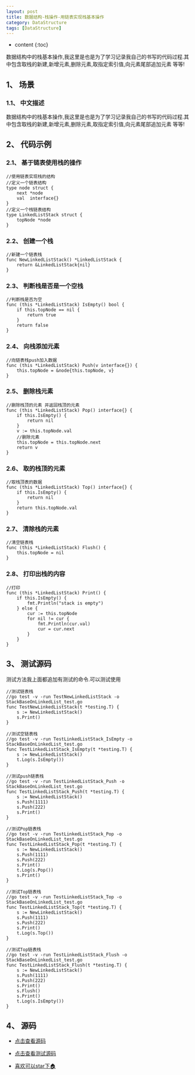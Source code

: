 ```yaml
---
layout: post
title: 数据结构-栈操作-用链表实现栈基本操作
category: DataStructure
tags: [DataStructure]
---
```

* content
{:toc}

数据结构中的栈基本操作,我这里是也是为了学习记录我自己的书写的代码过程.其中包含取栈的新建,新增元素,删除元素,取指定索引值,向元素尾部追加元素 等等!

## 1、 场景 

### 1.1、 中文描述

数据结构中的栈基本操作,我这里是也是为了学习记录我自己的书写的代码过程.其中包含取栈的新建,新增元素,删除元素,取指定索引值,向元素尾部追加元素 等等!

## 2、 代码示例

### 2.1、 基于链表使用栈的操作

```golang
//使用链表实现栈的结构
//定义一个链表结构
type node struct {
	next *node
	val  interface{}
}
//定义一个栈链表结构
type LinkedListStack struct {
	topNode *node
}
```
### 2.2、 创建一个栈

```golang
//新建一个链表栈
func NewLinkedListStack() *LinkedListStack {
	return &LinkedListStack{nil}
}
```

### 2.3、 判断栈是否是一个空栈

```golang
//判断栈是否为空
func (this *LinkedListStack) IsEmpty() bool {
	if this.topNode == nil {
		return true
	}
	return false
}
```

### 2.4、 向栈添加元素

```golang
//向链表栈push加入数据
func (this *LinkedListStack) Push(v interface{}) {
	this.topNode = &node{this.topNode, v}
}
```

### 2.5、 删除栈元素

```golang
//删除栈顶的元素 并返回栈顶的元素
func (this *LinkedListStack) Pop() interface{} {
	if this.IsEmpty() {
		return nil
	}
	v := this.topNode.val
	//删除元素
	this.topNode = this.topNode.next
	return v
}
```

### 2.6、 取的栈顶的元素

```golang
//取栈顶表的数据
func (this *LinkedListStack) Top() interface{} {
	if this.IsEmpty() {
		return nil
	}
	return this.topNode.val
}
```

### 2.7、 清除栈的元素

```golang
//清空链表栈
func (this *LinkedListStack) Flush() {
	this.topNode = nil
}
```

### 2.8、 打印出栈的内容

```golang
//打印
func (this *LinkedListStack) Print() {
	if this.IsEmpty() {
		fmt.Println("stack is empty")
	} else {
		cur := this.topNode
		for nil != cur {
			fmt.Println(cur.val)
			cur = cur.next
		}
	}
}
```

## 3、 测试源码

测试方法我上面都追加有测试的命令.可以测试使用

```golang
//测试链表栈
//go test -v -run TestNewLinkedListStack -o StackBaseOnLinkedList_test.go
func TestNewLinkedListStack(t *testing.T) {
	s := NewLinkedListStack()
	s.Print()
}

//测试空链表栈
//go test -v -run TestLinkedListStack_IsEmpty -o StackBaseOnLinkedList_test.go
func TestLinkedListStack_IsEmpty(t *testing.T) {
	s := NewLinkedListStack()
	t.Log(s.IsEmpty())
}

//测试push链表栈
//go test -v -run TestLinkedListStack_Push -o StackBaseOnLinkedList_test.go
func TestLinkedListStack_Push(t *testing.T) {
	s := NewLinkedListStack()
	s.Push(1111)
	s.Push(222)
	s.Print()
}

//测试Pop链表栈
//go test -v -run TestLinkedListStack_Pop -o StackBaseOnLinkedList_test.go
func TestLinkedListStack_Pop(t *testing.T) {
	s := NewLinkedListStack()
	s.Push(1111)
	s.Push(222)
	s.Print()
	t.Log(s.Pop())
	s.Print()
}

//测试Top链表栈
//go test -v -run TestLinkedListStack_Top -o StackBaseOnLinkedList_test.go
func TestLinkedListStack_Top(t *testing.T) {
	s := NewLinkedListStack()
	s.Push(1111)
	s.Push(222)
	s.Print()
	t.Log(s.Top())
}

//测试Top链表栈
//go test -v -run TestLinkedListStack_Flush -o StackBaseOnLinkedList_test.go
func TestLinkedListStack_Flush(t *testing.T) {
	s := NewLinkedListStack()
	s.Push(1111)
	s.Push(222)
	s.Print()
	s.Flush()
	s.Print()
	t.Log(s.IsEmpty())
}
```


## 4、 源码

* [点击查看源码](https://github.com/selfjt/algorithm/blob/master/golang/stack/StackBaseOnLinkedList.go "基本栈")

* [点击查看测试源码](https://github.com/selfjt/algorithm/blob/master/golang/stack/StackBaseOnLinkedList_test.go "基本栈test")

* [喜欢可以star下🏠](https://github.com/selfjt/algorithm "star")
